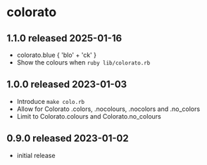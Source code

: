 
# colorato


## 1.1.0 released 2025-01-16

* colorato.blue { 'blo' + 'ck' }
* Show the colours when `ruby lib/colorato.rb`


## 1.0.0 released 2023-01-03

* Introduce `make colo.rb`
* Allow for Colorato .colors, .nocolours, .nocolors and .no_colors
* Limit to Colorato.colours and Colorato.no_colours


## 0.9.0 released 2023-01-02

* initial release

